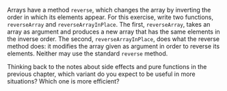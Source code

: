 Arrays have a method ```reverse```, which changes the array by inverting the order in which its elements appear. For this exercise, write two functions, ```reverseArray``` and ```reverseArrayInPlace```. The first, ```reverseArray```, takes an array as argument and produces a new array that has the same elements in the inverse order. The second, ```reverseArrayInPlace```, does what the reverse method does: it modifies the array given as argument in order to reverse its elements. Neither may use the standard ```reverse``` method.

Thinking back to the notes about side effects and pure functions in the previous chapter, which variant do you expect to be useful in more situations? Which one is more efficient?
